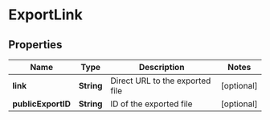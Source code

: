 

# ExportLink

## Properties

Name | Type | Description | Notes
------------ | ------------- | ------------- | -------------
**link** | **String** | Direct URL to the exported file |  [optional]
**publicExportID** | **String** | ID of the exported file |  [optional]



